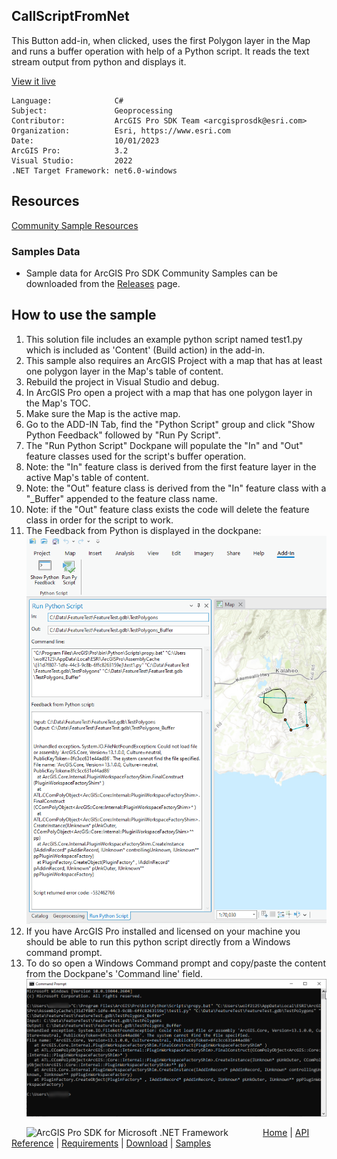 ## CallScriptFromNet

<!-- TODO: Write a brief abstract explaining this sample -->
This Button add-in, when clicked, uses the first Polygon layer in the Map and runs a buffer operation with help of a Python script.  It reads the text stream output from python and displays it.   
  


<a href="https://pro.arcgis.com/en/pro-app/sdk/" target="_blank">View it live</a>

<!-- TODO: Fill this section below with metadata about this sample-->
```
Language:              C#
Subject:               Geoprocessing
Contributor:           ArcGIS Pro SDK Team <arcgisprosdk@esri.com>
Organization:          Esri, https://www.esri.com
Date:                  10/01/2023
ArcGIS Pro:            3.2
Visual Studio:         2022
.NET Target Framework: net6.0-windows
```

## Resources

[Community Sample Resources](https://github.com/Esri/arcgis-pro-sdk-community-samples#resources)

### Samples Data

* Sample data for ArcGIS Pro SDK Community Samples can be downloaded from the [Releases](https://github.com/Esri/arcgis-pro-sdk-community-samples/releases) page.  

## How to use the sample
<!-- TODO: Explain how this sample can be used. To use images in this section, create the image file in your sample project's screenshots folder. Use relative url to link to this image using this syntax: ![My sample Image](FacePage/SampleImage.png) -->
1. This solution file includes an example python script named test1.py which is included as 'Content' (Build action) in the add-in.
2. This sample also requires an ArcGIS Project with a map that has at least one polygon layer in the Map's table of content.  
3. Rebuild the project in Visual Studio and debug.   
4. In ArcGIS Pro open a project with a map that has one polygon layer in the Map's TOC.  
5. Make sure the Map is the active map.  
6. Go to the ADD-IN Tab, find the "Python Script" group and click "Show Python Feedback" followed by "Run Py Script".  
7. The "Run Python Script" Dockpane will populate the "In" and "Out" feature classes used for the script's buffer operation.    
8. Note: the "In" feature class is derived from the first feature layer in the active Map's table of content.  
9. Note: the "Out" feature class is derived from the "In" feature class with a "_Buffer" appended to the feature class name.  
10. Note: if the "Out" feature class exists the code will delete the feature class in order for the script to work.  
11. The Feedback from Python is displayed in the dockpane:  
![UI](Screenshots/Screen1.png)  
12. If you have ArcGIS Pro installed and licensed on your machine you should be able to run this python script directly from a Windows command prompt.  
13. To do so open a Windows Command prompt and copy/paste the content from the Dockpane's 'Command line' field.  
![UI](Screenshots/Screen2.png)  
  

<!-- End -->

&nbsp;&nbsp;&nbsp;&nbsp;&nbsp;&nbsp;<img src="https://esri.github.io/arcgis-pro-sdk/images/ArcGISPro.png"  alt="ArcGIS Pro SDK for Microsoft .NET Framework" height = "20" width = "20" align="top"  >
&nbsp;&nbsp;&nbsp;&nbsp;&nbsp;&nbsp;&nbsp;&nbsp;&nbsp;&nbsp;&nbsp;&nbsp;
[Home](https://github.com/Esri/arcgis-pro-sdk/wiki) | <a href="https://pro.arcgis.com/en/pro-app/latest/sdk/api-reference" target="_blank">API Reference</a> | [Requirements](https://github.com/Esri/arcgis-pro-sdk/wiki#requirements) | [Download](https://github.com/Esri/arcgis-pro-sdk/wiki#installing-arcgis-pro-sdk-for-net) | <a href="https://github.com/esri/arcgis-pro-sdk-community-samples" target="_blank">Samples</a>
